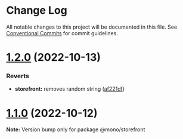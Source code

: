 # Change Log

All notable changes to this project will be documented in this file.
See [Conventional Commits](https://conventionalcommits.org) for commit guidelines.

# [1.2.0](https://github.com/aomini/monorepo-demo/compare/v1.1.0...v1.2.0) (2022-10-13)


### Reverts

* **storefront:** removes random string ([af221df](https://github.com/aomini/monorepo-demo/commit/af221df2633792ac44812624bcd42739c8e0692d))





# [1.1.0](https://github.com/aomini/monorepo-demo/compare/v1.0.1...v1.1.0) (2022-10-12)

**Note:** Version bump only for package @mono/storefront
